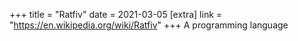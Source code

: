 +++
title = "Ratfiv"
date = 2021-03-05
[extra]
link = "https://en.wikipedia.org/wiki/Ratfiv"
+++
A programming language

